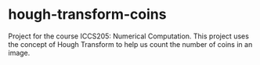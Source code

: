 # hough-transform-coins
Project for the course ICCS205: Numerical Computation. This project uses the concept of Hough Transform to help us count the number of coins in an image. 
